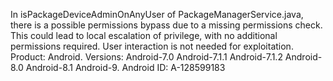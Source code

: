 In isPackageDeviceAdminOnAnyUser of PackageManagerService.java, there is a possible permissions bypass due to a missing permissions check. This could lead to local escalation of privilege, with no additional permissions required. User interaction is not needed for exploitation. Product: Android. Versions: Android-7.0 Android-7.1.1 Android-7.1.2 Android-8.0 Android-8.1 Android-9. Android ID: A-128599183